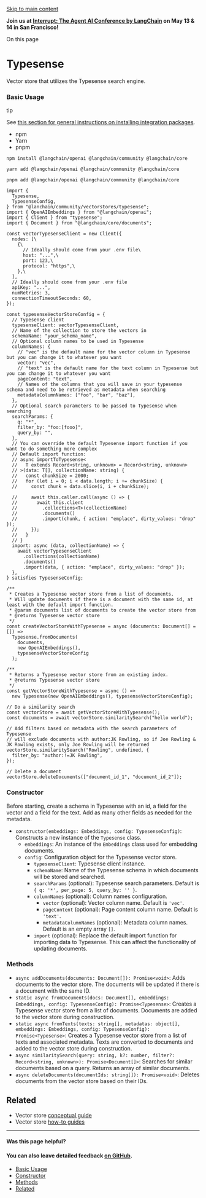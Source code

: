 [Skip to main content](https://js.langchain.com/docs/integrations/vectorstores/typesense/#__docusaurus_skipToContent_fallback)

**Join us at [Interrupt: The Agent AI Conference by LangChain](https://interrupt.langchain.com/) on May 13 & 14 in San Francisco!**

On this page

# Typesense

Vector store that utilizes the Typesense search engine.

### Basic Usage [​](https://js.langchain.com/docs/integrations/vectorstores/typesense/\#basic-usage "Direct link to Basic Usage")

tip

See [this section for general instructions on installing integration packages](https://js.langchain.com/docs/how_to/installation#installing-integration-packages).

- npm
- Yarn
- pnpm

```codeBlockLines_AdAo
npm install @langchain/openai @langchain/community @langchain/core

```

```codeBlockLines_AdAo
yarn add @langchain/openai @langchain/community @langchain/core

```

```codeBlockLines_AdAo
pnpm add @langchain/openai @langchain/community @langchain/core

```

```codeBlockLines_AdAo
import {
  Typesense,
  TypesenseConfig,
} from "@lanchain/community/vectorstores/typesense";
import { OpenAIEmbeddings } from "@langchain/openai";
import { Client } from "typesense";
import { Document } from "@langchain/core/documents";

const vectorTypesenseClient = new Client({
  nodes: [\
    {\
      // Ideally should come from your .env file\
      host: "...",\
      port: 123,\
      protocol: "https",\
    },\
  ],
  // Ideally should come from your .env file
  apiKey: "...",
  numRetries: 3,
  connectionTimeoutSeconds: 60,
});

const typesenseVectorStoreConfig = {
  // Typesense client
  typesenseClient: vectorTypesenseClient,
  // Name of the collection to store the vectors in
  schemaName: "your_schema_name",
  // Optional column names to be used in Typesense
  columnNames: {
    // "vec" is the default name for the vector column in Typesense but you can change it to whatever you want
    vector: "vec",
    // "text" is the default name for the text column in Typesense but you can change it to whatever you want
    pageContent: "text",
    // Names of the columns that you will save in your typesense schema and need to be retrieved as metadata when searching
    metadataColumnNames: ["foo", "bar", "baz"],
  },
  // Optional search parameters to be passed to Typesense when searching
  searchParams: {
    q: "*",
    filter_by: "foo:[fooo]",
    query_by: "",
  },
  // You can override the default Typesense import function if you want to do something more complex
  // Default import function:
  // async importToTypesense<
  //   T extends Record<string, unknown> = Record<string, unknown>
  // >(data: T[], collectionName: string) {
  //   const chunkSize = 2000;
  //   for (let i = 0; i < data.length; i += chunkSize) {
  //     const chunk = data.slice(i, i + chunkSize);

  //     await this.caller.call(async () => {
  //       await this.client
  //         .collections<T>(collectionName)
  //         .documents()
  //         .import(chunk, { action: "emplace", dirty_values: "drop" });
  //     });
  //   }
  // }
  import: async (data, collectionName) => {
    await vectorTypesenseClient
      .collections(collectionName)
      .documents()
      .import(data, { action: "emplace", dirty_values: "drop" });
  },
} satisfies TypesenseConfig;

/**
 * Creates a Typesense vector store from a list of documents.
 * Will update documents if there is a document with the same id, at least with the default import function.
 * @param documents list of documents to create the vector store from
 * @returns Typesense vector store
 */
const createVectorStoreWithTypesense = async (documents: Document[] = []) =>
  Typesense.fromDocuments(
    documents,
    new OpenAIEmbeddings(),
    typesenseVectorStoreConfig
  );

/**
 * Returns a Typesense vector store from an existing index.
 * @returns Typesense vector store
 */
const getVectorStoreWithTypesense = async () =>
  new Typesense(new OpenAIEmbeddings(), typesenseVectorStoreConfig);

// Do a similarity search
const vectorStore = await getVectorStoreWithTypesense();
const documents = await vectorStore.similaritySearch("hello world");

// Add filters based on metadata with the search parameters of Typesense
// will exclude documents with author:JK Rowling, so if Joe Rowling & JK Rowling exists, only Joe Rowling will be returned
vectorStore.similaritySearch("Rowling", undefined, {
  filter_by: "author:!=JK Rowling",
});

// Delete a document
vectorStore.deleteDocuments(["document_id_1", "document_id_2"]);

```

### Constructor [​](https://js.langchain.com/docs/integrations/vectorstores/typesense/\#constructor "Direct link to Constructor")

Before starting, create a schema in Typesense with an id, a field for the vector and a field for the text. Add as many other fields as needed for the metadata.

- `constructor(embeddings: Embeddings, config: TypesenseConfig)`: Constructs a new instance of the `Typesense` class.
  - `embeddings`: An instance of the `Embeddings` class used for embedding documents.
  - `config`: Configuration object for the Typesense vector store.
    - `typesenseClient`: Typesense client instance.
    - `schemaName`: Name of the Typesense schema in which documents will be stored and searched.
    - `searchParams` (optional): Typesense search parameters. Default is `{ q: '*', per_page: 5, query_by: '' }`.
    - `columnNames` (optional): Column names configuration.
      - `vector` (optional): Vector column name. Default is `'vec'`.
      - `pageContent` (optional): Page content column name. Default is `'text'`.
      - `metadataColumnNames` (optional): Metadata column names. Default is an empty array `[]`.
    - `import` (optional): Replace the default import function for importing data to Typesense. This can affect the functionality of updating documents.

### Methods [​](https://js.langchain.com/docs/integrations/vectorstores/typesense/\#methods "Direct link to Methods")

- `async addDocuments(documents: Document[]): Promise<void>`: Adds documents to the vector store. The documents will be updated if there is a document with the same ID.
- `static async fromDocuments(docs: Document[], embeddings: Embeddings, config: TypesenseConfig): Promise<Typesense>`: Creates a Typesense vector store from a list of documents. Documents are added to the vector store during construction.
- `static async fromTexts(texts: string[], metadatas: object[], embeddings: Embeddings, config: TypesenseConfig): Promise<Typesense>`: Creates a Typesense vector store from a list of texts and associated metadata. Texts are converted to documents and added to the vector store during construction.
- `async similaritySearch(query: string, k?: number, filter?: Record<string, unknown>): Promise<Document[]>`: Searches for similar documents based on a query. Returns an array of similar documents.
- `async deleteDocuments(documentIds: string[]): Promise<void>`: Deletes documents from the vector store based on their IDs.

## Related [​](https://js.langchain.com/docs/integrations/vectorstores/typesense/\#related "Direct link to Related")

- Vector store [conceptual guide](https://js.langchain.com/docs/concepts/#vectorstores)
- Vector store [how-to guides](https://js.langchain.com/docs/how_to/#vectorstores)

* * *

#### Was this page helpful?

#### You can also leave detailed feedback [on GitHub](https://github.com/langchain-ai/langchainjs/issues/new?assignees=&labels=03+-+Documentation&projects=&template=documentation.yml&title=DOC%3A+%3CIssue+related+to+/docs/integrations/vectorstores/typesense/%3E).

- [Basic Usage](https://js.langchain.com/docs/integrations/vectorstores/typesense/#basic-usage)
- [Constructor](https://js.langchain.com/docs/integrations/vectorstores/typesense/#constructor)
- [Methods](https://js.langchain.com/docs/integrations/vectorstores/typesense/#methods)
- [Related](https://js.langchain.com/docs/integrations/vectorstores/typesense/#related)